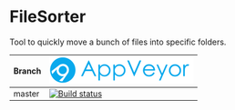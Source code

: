 # FileSorter
Tool to quickly move a bunch of files into specific folders.

Branch|[![AppVeyor logo](pics/AppVeyor.png)](https://appveyor.com)
---|---
master|[![Build status](https://ci.appveyor.com/api/projects/status/su28o5rvj8kmjwvp/branch/master?svg=true)](https://ci.appveyor.com/project/SebastianBecker2/filesorter/branch/master)
